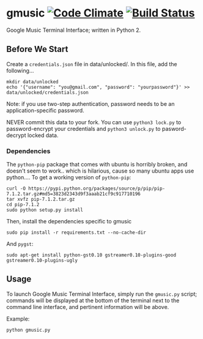 # gmusic [![Code Climate](https://codeclimate.com/github/etkirsch/gmusic/badges/gpa.svg)](https://codeclimate.com/github/etkirsch/gmusic) [![Build Status](https://travis-ci.org/etkirsch/gmusic.svg)](https://travis-ci.org/etkirsch/gmusic)
Google Music Terminal Interface; written in Python 2.

## Before We Start
Create a `credentials.json` file in data/unlocked/. In this file, add the following...

```
mkdir data/unlocked
echo '{"username": "you@gmail.com", "password": "yourpassword"}' >> data/unlocked/credentials.json
```
Note: if you use two-step authentication, password needs to be an application-specific password.

NEVER commit this data to your fork. You can use `python3 lock.py` to password-encrypt your credentials and `python3 unlock.py` to pasword-decrypt locked data.


### Dependencies

The `python-pip` package that comes with ubuntu is horribly broken, and doesn't seem to work.. which is hilarious, cause so many ubuntu apps use python....
To get a working version of `python-pip`:
```
curl -O https://pypi.python.org/packages/source/p/pip/pip-7.1.2.tar.gz#md5=3823d2343d9f3aaab21cf9c917710196
tar xvfz pip-7.1.2.tar.gz
cd pip-7.1.2
sudo python setup.py install
```

Then, install the dependencies specific to gmusic

```
sudo pip install -r requirements.txt --no-cache-dir
```

And `pygst`:

```
sudo apt-get install python-gst0.10 gstreamer0.10-plugins-good gstreamer0.10-plugins-ugly
```



## Usage
To launch Google Music Terminal Interface, simply run the `gmusic.py` script; commands will be displayed at the bottom of the terminal next to the command line interface, and pertinent information will be above.

Example:
```
python gmusic.py
```
